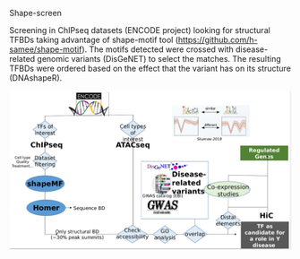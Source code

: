 Shape-screen

Screening in ChIPseq datasets (ENCODE project) looking for structural TFBDs taking advantage of shape-motif tool (https://github.com/h-samee/shape-motif). The motifs detected were crossed with disease-related genomic variants (DisGeNET) to select the matches. The resulting TFBDs were ordered based on the effect that the variant has on its structure (DNAshapeR).

![image](https://github.com/saneglaz/shape-screen/blob/master/workflow.png)
